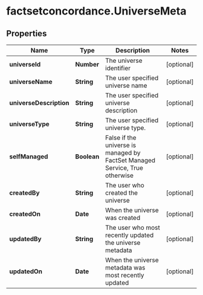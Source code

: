 # factsetconcordance.UniverseMeta

## Properties

Name | Type | Description | Notes
------------ | ------------- | ------------- | -------------
**universeId** | **Number** | The universe identifier | [optional] 
**universeName** | **String** | The user specified universe name | [optional] 
**universeDescription** | **String** | The user specified universe description | [optional] 
**universeType** | **String** | The user specified universe type. | [optional] 
**selfManaged** | **Boolean** | False if the universe is managed by FactSet Managed Service, True otherwise | [optional] 
**createdBy** | **String** | The user who created the universe | [optional] 
**createdOn** | **Date** | When the universe was created | [optional] 
**updatedBy** | **String** | The user who most recently updated the universe metadata | [optional] 
**updatedOn** | **Date** | When the universe metadata was most recently updated | [optional] 


